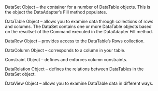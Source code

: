 DataSet Object – the container for a number of DataTable objects.  This is the object the DataAdapter’s Fill method populates.

DataTable Object – allows you to examine data through collections of rows and columns.  The DataSet contains one or more DataTable objects based on the resultset of the Command executed in the DataAdapter Fill method.

DataRow Object – provides access to the DataTable’s Rows collection.

DataColumn Object – corresponds to a column in your table.

Constraint Object – defines and enforces column constraints.

DataRelation Object – defines the relations between DataTables in the DataSet object.

DataView Object – allows you to examine DataTable data in different ways.